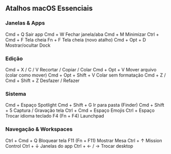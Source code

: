 ## Atalhos macOS Essenciais

### Janelas & Apps

Cmd + Q Sair app
Cmd + W Fechar janela/aba
Cmd + M Minimizar
Ctrl + Cmd + F Tela cheia
Fn + F Tela cheia (novo atalho)
Cmd + Opt + D Mostrar/ocultar Dock

### Edição

Cmd + X / C / V Recortar / Copiar / Colar
Cmd + Opt + V Mover arquivo (colar como mover)
Cmd + Opt + Shift + V Colar sem formatação
Cmd + Z / Cmd + Shift + Z Desfazer / Refazer

### Sistema

Cmd + Espaço Spotlight
Cmd + Shift + G Ir para pasta (Finder)
Cmd + Shift + 5 Captura / Gravação tela
Ctrl + Cmd + Espaço Emojis
Ctrl + Espaço Trocar idioma teclado
F4 (Fn + F4) Launchpad

### Navegação & Workspaces

Ctrl + Cmd + Q Bloquear tela
F11 (Fn + F11) Mostrar Mesa
Ctrl + ↑ Mission Control
Ctrl + ↓ Janelas do app
Ctrl + ← / → Trocar desktop
